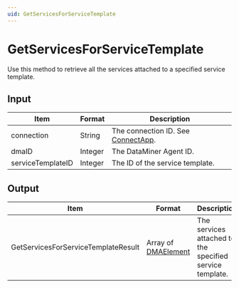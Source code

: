 ```yaml
---
uid: GetServicesForServiceTemplate
---
```


# GetServicesForServiceTemplate

Use this method to retrieve all the services attached to a specified service template.

## Input

| Item              | Format  | Description                                           |
|-------------------|---------|-------------------------------------------------------|
| connection        | String  | The connection ID. See [ConnectApp](xref:ConnectApp). |
| dmaID             | Integer | The DataMiner Agent ID.                               |
| serviceTemplateID | Integer | The ID of the service template.                       |

## Output

| Item | Format | Description |
|--|--|--|
| GetServicesForServiceTemplateResult | Array of [DMAElement](xref:DMAElement) | The services attached to the specified service template. |
